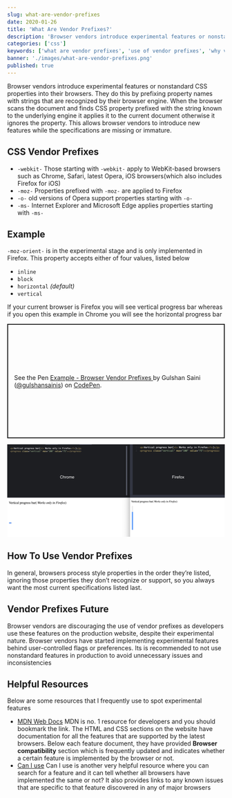 ```yaml
---
slug: what-are-vendor-prefixes
date: 2020-01-26
title: 'What Are Vendor Prefixes?'
description: 'Browser vendors introduce experimental features or nonstandard CSS properties into their browsers.'
categories: ['css']
keywords: ['what are vendor prefixes', 'use of vendor prefixes', 'why vendor prefixes are used', 'why vendor prefixes are needed']
banner: './images/what-are-vendor-prefixes.png'
published: true
---
```


Browser vendors introduce experimental features or nonstandard CSS properties into their browsers. They do this by prefixing property names with strings that are recognized by their browser engine. When the browser scans the document and finds CSS property prefixed with the string known to the underlying engine it applies it to the current document otherwise it ignores the property. This allows browser vendors to introduce new features while the specifications are missing or immature.

## CSS Vendor Prefixes

- `-webkit-` Those starting with `-webkit-` apply to WebKit-based browsers such as Chrome, Safari, latest Opera, iOS browsers(which also includes Firefox for iOS)
- `-moz-` Properties prefixed with `-moz-` are applied to Firefox
- `-o-` old versions of Opera support properties starting with `-o-`
- `-ms-` Internet Explorer and Microsoft Edge applies properties starting with `-ms-`

## Example

`-moz-orient-` is in the experimental stage and is only implemented in Firefox. This property accepts either of four values, listed below

- `inline`
- `block`
- `horizontal` _(default)_
- `vertical`

If your current browser is Firefox you will see vertical progress bar whereas if you open this example in Chrome you will see the horizontal progress bar

<p class="codepen" data-height="265" data-theme-id="dark" data-default-tab="html,result" data-user="gulshansainis" data-slug-hash="povYYON" style="height: 265px; box-sizing: border-box; display: flex; align-items: center; justify-content: center; border: 2px solid; margin: 1em 0; padding: 1em;" data-pen-title="Example - Browser Vendor Prefixes ">
  <span>See the Pen <a href="https://codepen.io/gulshansainis/pen/povYYON">
  Example - Browser Vendor Prefixes </a> by Gulshan Saini (<a href="https://codepen.io/gulshansainis">@gulshansainis</a>)
  on <a href="https://codepen.io">CodePen</a>.</span>
</p>
<script async src="https://static.codepen.io/assets/embed/ei.js"></script>

![vendor prefix example](./images/what-are-vendor-prefixes-comparison.png "Comparison Chrome vs Firefox")

## How To Use Vendor Prefixes

In general, browsers process style properties in the order they’re listed, ignoring those properties they don’t recognize or support, so you always want the most current specifications listed last.

## Vendor Prefixes Future

Browser vendors are discouraging the use of vendor prefixes as developers use these features on the production website, despite their experimental nature. Browser vendors have started implementing experimental features behind user-controlled flags or preferences. Its is recommended to not use nonstandard features in production to avoid unnecessary issues and inconsistencies

## Helpful Resources

Below are some resources that I frequently use to spot experimental features

- [MDN Web Docs](https://developer.mozilla.org/en-US/) MDN is no. 1 resource for developers and you should bookmark the link. The HTML and CSS sections on the website have documentation for all the features that are supported by the latest browsers. Below each feature document, they have provided **Browser compatibility** section which is frequently updated and indicates whether a certain feature is implemented by the browser or not.
- [Can I use](https://caniuse.com/) Can I use is another very helpful resource where you can search for a feature and it can tell whether all browsers have implemented the same or not? It also provides links to any known issues that are specific to that feature discovered in any of major browsers

